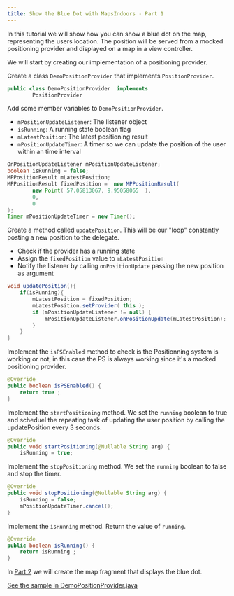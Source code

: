 ```yaml
---
title: Show the Blue Dot with MapsIndoors - Part 1
---
```


In this tutorial we will show how you can show a blue dot on the map, representing the users location. The position will be served from a mocked positioning provider and displayed on a map in a view controller.

We will start by creating our implementation of a positioning provider.

Create a class `DemoPositionProvider` that implements `PositionProvider`.

```java
public class DemoPositionProvider  implements
        PositionProvider
```

Add some member variables to `DemoPositionProvider`.

* `mPositionUpdateListener`: The listener object
* `isRunning`: A running state boolean flag
* `mLatestPosition`: The latest positioning result
* `mPositionUpdateTimer`: A timer so we can update the position of the user within an time interval

```java
OnPositionUpdateListener mPositionUpdateListener;
boolean isRunning = false;
MPPositionResult mLatestPosition;
MPPositionResult fixedPosition =  new MPPositionResult(
        new Point( 57.05813067, 9.95058065  ),
        0,
        0
);
Timer mPositionUpdateTimer = new Timer();
```

Create a method called `updatePosition`. This will be our "loop" constantly posting a new position to the delegate.

* Check if the provider has a running state
* Assign the `fixedPosition` value to `mLatestPosition`
* Notify the listener by calling `onPositionUpdate` passing the new position as argument

```java
void updatePosition(){
    if(isRunning){
        mLatestPosition = fixedPosition;
        mLatestPosition.setProvider( this );
        if (mPositionUpdateListener != null) {
            mPositionUpdateListener.onPositionUpdate(mLatestPosition);
        }
    }
}
```

Implement the `isPSEnabled` method to check is the Positionning system is working or not, in this case the PS is always working since it's a mocked positioning provider.

```java
@Override
public boolean isPSEnabled() {
    return true ;
}
```

Implement the `startPositioning` method. We set the `running` boolean to true and scheduel the repeating task of updating the user position by calling the updatePosition every 3 seconds.

```java
@Override
public void startPositioning(@Nullable String arg) {
    isRunning = true;
```

Implement the `stopPositioning` method. We set the `running` boolean to false and stop the timer.

```java
@Override
public void stopPositioning(@Nullable String arg) {
    isRunning = false;
    mPositionUpdateTimer.cancel();
}
```

Implement the `isRunning` method. Return the value of `running`.

```java
@Override
public boolean isRunning() {
    return isRunning ;
}
```

In [Part 2](../showuserlocationshowuserlocationfragment) we will create the map fragment that displays the blue dot.

[See the sample in DemoPositionProvider.java](https://github.com/MapsIndoors/MapsIndoorsAndroid-Demo-Samples/blob/master/app/src/main/java/com/mapsindoors/showuserLocation/DemoPositionProvider.java)
